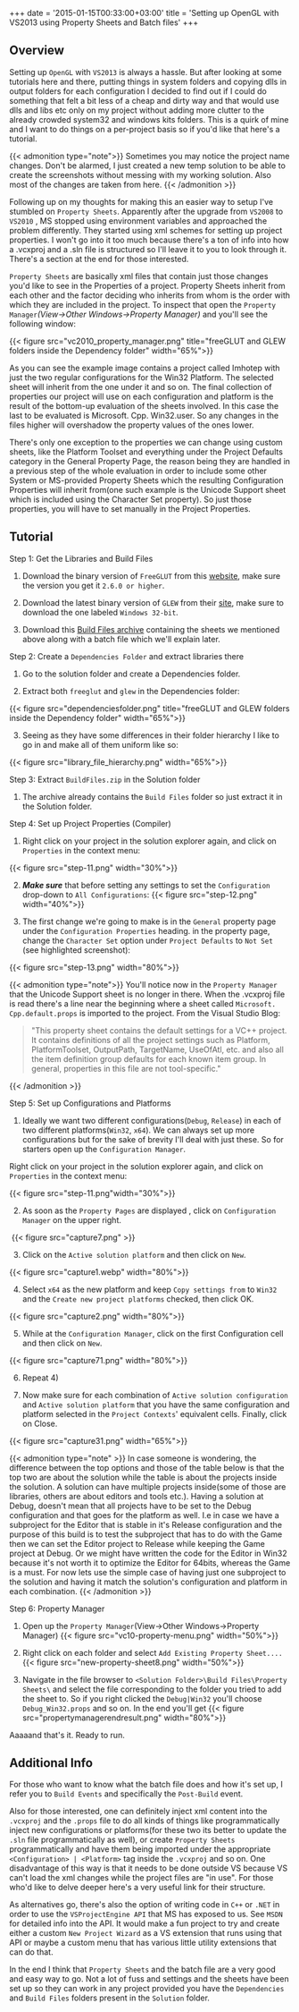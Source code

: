 +++
date = '2015-01-15T00:33:00+03:00'
title = 'Setting up OpenGL with VS2013 using Property Sheets and Batch files'
+++

## Overview

Setting up `OpenGL` with `VS2013` is always a hassle. But after looking at some tutorials here and there, putting things in system folders and copying dlls in output folders for each configuration I decided to find out if I could do something that felt a bit less of a cheap and dirty way and that would use dlls and libs etc only on my project without adding more clutter to the already crowded system32 and windows kits folders. This is a quirk of mine and I want to do things on a per-project basis so if you'd like that here's a tutorial.

{{< admonition type="note">}}
Sometimes you may notice the project name changes. Don't be alarmed, I just created a new temp solution to be able to create the screenshots without messing with my working solution. Also most of the changes are taken from here.
{{< /admonition >}}

Following up on my thoughts for making this an easier way to setup I've stumbled on `Property Sheets`. Apparently after the upgrade from `VS2008` to `VS2010` , MS stopped using environment variables and approached the problem differently. They started using xml schemes for setting up project properties. I won't go into it too much because there's a ton of info into how a .vcxproj and a .sln file is structured so I'll leave it to you to look through it. There's a section at the end for those interested.

`Property Sheets` are basically xml files that contain just those changes you'd like to see in the Properties of a project. Property Sheets inherit from each other and the factor deciding who inherits from whom is the order with which they are included in the project. To inspect that open the `Property Manager`*(View->Other Windows->Property Manager)* and you'll see the following window:

{{< figure src="vc2010_property_manager.png" title="freeGLUT and GLEW folders inside the Dependency folder" width="65%">}}

As you can see the example image contains a project called Imhotep with just the two regular configurations for the Win32 Platform. The selected sheet will inherit from the one under it and so on. The final collection of properties our project will use on each configuration and platform is the result of the bottom-up evaluation of the sheets involved. In this case the last to be evaluated is Microsoft. Cpp. Win32.user. So any changes in the files higher will overshadow the property values of the ones lower.

There's only one exception to the properties we can change using custom sheets, like the Platform Toolset and everything under the Project Defaults category in the General Property Page, the reason being they are handled in a previous step of the whole evaluation in order to include some other System or MS-provided Property Sheets which the resulting Configuration Properties will inherit from(one such example is the Unicode Support sheet which is included using the Character Set property). So just those properties, you will have to set manually in the Project Properties.

## Tutorial

Step 1: Get the Libraries and Build Files

1) Download the binary version of `FreeGLUT` from this [website](http://www.transmissionzero.co.uk/software/freeglut-devel/), make sure the version you get it `2.6.0 or higher`.

2) Download the latest binary version of `GLEW` from their [site](http://glew.sourceforge.net/), make sure to download the one labeled `Windows 32-bit`.

3) Download this [Build Files archive](https://drive.google.com/file/d/1UkZI_aQ5fB1DHXn810sE0lbuIh5QcIjp/view?usp=sharing) containing the sheets we mentioned above along with a batch file which we'll explain later.

Step 2: Create a `Dependencies Folder` and extract libraries there

1) Go to the solution folder and create a Dependencies folder.

2) Extract both `freeglut` and `glew` in the Dependencies folder:

{{< figure src="dependenciesfolder.png" title="freeGLUT and GLEW folders inside the Dependency folder" width="65%">}}

3) Seeing as they have some differences in their folder hierarchy I like to go in and make all of them uniform like so:

{{< figure src="library_file_hierarchy.png" width="65%">}}

Step 3: Extract `BuildFiles.zip` in the Solution folder

1) The archive already contains the `Build Files` folder so just extract it in the Solution folder.

Step 4: Set up Project Properties (Compiler)

1) Right click on your project in the solution explorer again, and click on `Properties` in the context menu:

{{< figure src="step-11.png" width="30%">}}

2) ***Make sure*** that before setting any settings to set the `Configuration` drop-down to `All Configurations`:
{{< figure src="step-12.png" width="40%">}}

3) The first change we're going to make is in the `General` property page under the `Configuration Properties` heading. in the property page, change the `Character Set` option under `Project Defaults` to `Not Set` (see highlighted screenshot):

{{< figure src="step-13.png" width="80%">}}

{{< admonition type="note">}}
You'll notice now in the `Property Manager` that the Unicode Support sheet is no longer in there. When the .vcxproj file is read there's a line near the beginning where a sheet called `Microsoft. Cpp.default.props` is imported to the project. From the Visual Studio Blog:

> "This property sheet contains the default settings for a VC++ project. It contains definitions of all the project settings such as Platform, PlatformToolset, OutputPath, TargetName, UseOfAtl, etc. and also all the item definition group defaults for each known item group. In general, properties in this file are not tool-specific."

{{< /admonition >}}

Step 5: Set up Configurations and Platforms

1) Ideally we want two different configurations(`Debug`, `Release`) in each of two different platforms(`Win32`, `x64`). We can always set up more configurations but for the sake of brevity I'll deal with just these. So for starters open up the `Configuration Manager`.

Right click on your project in the solution explorer again, and click on `Properties` in the context menu:

{{< figure src="step-11.png"width="30%">}}

2) As soon as the `Property Pages` are displayed , click on `Configuration Manager` on the upper right.

 {{< figure src="capture7.png" >}}

3) Click on the `Active solution platform` and then click on `New`.

{{< figure src="capture1.webp" width="80%">}}

4) Select `x64` as the new platform and keep `Copy settings from` to `Win32` and the `Create new project platforms` checked, then click OK.

{{< figure src="capture2.png" width="80%">}}

5) While at the `Configuration Manager`, click on the first Configuration cell and then click on `New`.

{{< figure src="capture71.png" width="80%">}}

6) Repeat 4)

7) Now make sure for each combination of `Active solution configuration` and `Active solution platform` that you have the same configuration and platform selected in the `Project Contexts`' equivalent cells. Finally, click on Close. 

{{< figure src="capture31.png" width="65%">}}

{{< admonition type="note" >}}
In case someone is wondering, the difference between the top options and those of the table below is that the top two are about the solution while the table is about the projects inside the solution. A solution can have multiple projects inside(some of those are libraries, others are about editors and tools etc.). Having a solution at Debug, doesn't mean that all projects have to be set to the Debug configuration and that goes for the platform as well. I.e in case we have a subproject for the Editor that is stable in it's Release configuration and the purpose of this build is to test the subproject that has to do with the Game then we can set the Editor project to Release while keeping the Game project at Debug. Or we might have written the code for the Editor in Win32 because it's not worth it to optimize the Editor for 64bits, whereas the Game is a must. For now lets use the simple case of having just one subproject to the solution and having it match the solution's configuration and platform in each combination.
{{< /admonition >}}

Step 6: Property Manager

1) Open up the `Property Manager`(View->Other Windows->Property Manager)
{{< figure src="vc10-property-menu.png" width="50%">}}

2) Right click on each folder and select `Add Existing Property Sheet....`
{{< figure src="new-property-sheet8.png" width="50%">}}

3) Navigate in the file browser to `<Solution Folder>\Build Files\Property Sheets\` and select the file corresponding to the folder you tried to add the sheet to. So if you right clicked the `Debug|Win32` you'll choose `Debug_Win32.props` and so on. In the end you'll get
{{< figure src="propertymanagerendresult.png" width="80%">}}

Aaaaand that's it. Ready to run.

## Additional Info

For those who want to know what the batch file does and how it's set up, I refer you to `Build Events` and specifically the `Post-Build` event.

Also for those interested, one can definitely inject xml content into the `.vcxproj` and the `.props` file to do all kinds of things like programmatically inject new configurations or platforms(for these two its better to update the `.sln` file programmatically as well), or create `Property Sheets` programmatically and have them being imported under the appropriate `<Configuration> | <Platform>` tag inside the `.vcxproj` and so on. One disadvantage of this way is that it needs to be done outside VS because VS can't load the xml changes while the project files are "in use". For those who'd like to delve deeper here's a very useful link for their structure.

As alternatives go, there's also the option of writing code in `C++` or `.NET` in order to use the `VSProjectEngine API` that MS has exposed to us. See `MSDN` for detailed info into the API. It would make a fun project to try and create either a custom `New Project Wizard` as a VS extension that runs using that API or maybe a custom menu that has various little utility extensions that can do that.

In the end I think that `Property Sheets` and the batch file are a very good and easy way to go. Not a lot of fuss and settings and the sheets have been set up so they can work in any project provided you have the `Dependencies` and `Build Files` folders present in the `Solution` folder.
